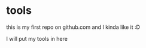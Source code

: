 # tools


this is my first repo on github.com and I kinda like it :D

I will put my tools in here


